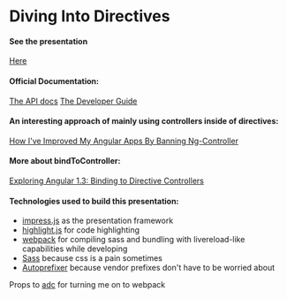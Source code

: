 # Diving Into Directives

#### See the presentation
[Here](http://mattdanskey.github.io/diving-into-directives)

#### Official Documentation:
[The API docs](https://docs.angularjs.org/api/ng/service/$compile)
[The Developer Guide](https://docs.angularjs.org/guide/directive)

#### An interesting approach of mainly using controllers inside of directives:
[How I've Improved My Angular Apps By Banning Ng-Controller](http://teropa.info/blog/2014/10/24/how-ive-improved-my-angular-apps-by-banning-ng-controller.html)

#### More about bindToController:
[Exploring Angular 1.3: Binding to Directive Controllers](http://blog.thoughtram.io/angularjs/2015/01/02/exploring-angular-1.3-bindToController.html)

#### Technologies used to build this presentation:
* [impress.js](https://github.com/bartaz/impress.js) as the presentation framework
* [highlight.js](https://highlightjs.org/) for code highlighting
* [webpack](http://webpack.github.io/) for compiling sass and bundling with livereload-like capabilities while developing
* [Sass](http://sass-lang.com/) because css is a pain sometimes
* [Autoprefixer](https://github.com/postcss/autoprefixer) because vendor prefixes don't have to be worried about


Props to [adc](https://github.com/andrewdc) for turning me on to webpack